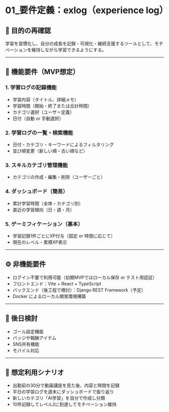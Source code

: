# 01\_要件定義：exlog（experience log）

## 🧭 目的の再確認

学習を習慣化し、自分の成長を記録・可視化・継続支援するツールとして、モチベーションを維持しながら学習できるようにする。

---

## 📌 機能要件（MVP想定）

### 1. 学習ログの記録機能

* 学習内容（タイトル、詳細メモ）
* 学習時間（開始・終了または合計時間）
* カテゴリ選択（ユーザー定義）
* 日付（自動 or 手動選択）

### 2. 学習ログの一覧・検索機能

* 日付・カテゴリ・キーワードによるフィルタリング
* 並び順変更（新しい順・古い順など）

### 3. スキルカテゴリ管理機能

* カテゴリの作成・編集・削除（ユーザーごと）

### 4. ダッシュボード（簡易）

* 累計学習時間（全体・カテゴリ別）
* 直近の学習傾向（日・週・月）

### 5. ゲーミフィケーション（基本）

* 学習記録1件ごとにXP付与（固定 or 時間に応じて）
* 現在のレベル・累積XP表示

---

## ⚙️ 非機能要件

* ログイン不要で利用可能（初期MVPではローカル保存 or テスト用認証）
* フロントエンド：Vite + React + TypeScript
* バックエンド（後工程で検討）：Django REST Framework（予定）
* Docker によるローカル開発環境構築

---

## 🚧 後日検討

* ゴール設定機能
* バッジや報酬アイテム
* SNS共有機能
* モバイル対応

---

## 🔖 想定利用シナリオ

* 出勤前の30分で動画講座を見た後、内容と時間を記録
* 平日の学習ログを週末にダッシュボードで振り返り
* 新しいカテゴリ「AI学習」を自分で作成し分類
* 10件記録してレベル2に到達してモチベーション維持
